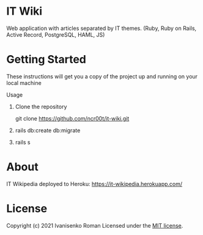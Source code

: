 # IT Wiki
Web application with articles separated by IT themes. (Ruby, Ruby on Rails, Active Record, PostgreSQL, HAML, JS) 

# Getting Started
These instructions will get you a copy of the project up and running on your local machine

Usage
1. Clone the repository

   git clone https://github.com/ncr00t/it-wiki.git

2. rails db:create db:migrate

3. rails s


# About
IT Wikipedia deployed to Heroku: https://it-wikipedia.herokuapp.com/

# License

Copyright (c) 2021 Ivanisenko Roman Licensed under the [MIT license](LICENSE).

